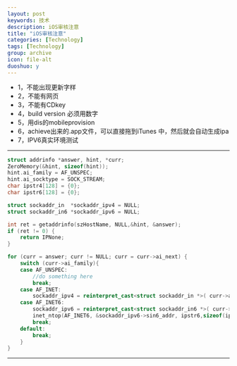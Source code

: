 ```yaml
---
layout: post
keywords: 技术
description: iOS审核注意
title: "iOS审核注意"
categories: [Technology]
tags: [Technology]
group: archive
icon: file-alt
duoshuo: y
---
```


- 1，不能出现更新字样
- 2，不能有网页
- 3，不能有CDkey
- 4，build version 必须用数字
- 5，用dis的mobileprovision
- 6，achieve出来的.app文件，可以直接拖到iTunes 中，然后就会自动生成ipa
- 7，IPV6真实环境测试

---
```cpp
struct addrinfo *answer, hint, *curr;
ZeroMemory(&hint, sizeof(hint));
hint.ai_family = AF_UNSPEC;
hint.ai_socktype = SOCK_STREAM;
char ipstr4[128] = {0};
char ipstr6[128] = {0};

struct sockaddr_in  *sockaddr_ipv4 = NULL;
struct sockaddr_in6 *sockaddr_ipv6 = NULL;

int ret = getaddrinfo(szHostName, NULL,&hint, &answer);
if (ret != 0) {
	return IPNone;
}

for (curr = answer; curr != NULL; curr = curr->ai_next) {
	switch (curr->ai_family){
	case AF_UNSPEC:
		//do something here
		break;
	case AF_INET:
		sockaddr_ipv4 = reinterpret_cast<struct sockaddr_in *>( curr->ai_addr);
	case AF_INET6:
		sockaddr_ipv6 = reinterpret_cast<struct sockaddr_in6 *>( curr->ai_addr);
		inet_ntop(AF_INET6, &sockaddr_ipv6->sin6_addr, ipstr6,sizeof(ipstr6));
		break;
	default:
		break;
	}
}
```


---